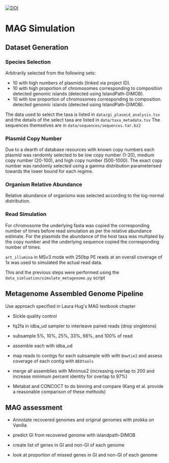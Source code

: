 
[![DOI](https://zenodo.org/badge/179372262.svg)](https://zenodo.org/badge/latestdoi/179372262)


# MAG Simulation

## Dataset Generation 
### Species Selection

Arbitrarily selected from the following sets:

- 10 with high numbers of plasmids (linked via project ID).
- 10 with high proportion of chromosomes corresponding to composition detected genomic islands (detected using IslandPath-DIMOB).
- 10 with low proportion of chromosomes corresponding to composition detected genomic islands (detected using IslandPath-DIMOB).

The data used to select the taxa is listed in `data/gi_plasmid_analysis.tsv` and the details of the select taxa are listed in `data/taxa_metadata.tsv`
The sequences themselves are in `data/sequences/sequences.tar.bz2`

### Plasmid Copy Number

Due to a dearth of database resources with known copy numbers each plasmid was randomly selected to be low copy number (1-20), medium copy number (20-100), and high copy number (500-1000).
The exact copy number was randomly selected using a gamma distribution parameterised towards the lower bound for each regime.


### Organism Relative Abundance

Relative abundance of organisms was selected according to the log-normal distribution.

### Read Simulation

For chromosome the underlying fasta was copied the corresponding number of times before read simulation as per the relative abundance estimate.
For the plasmids the abundance of the host taxa was multipled by the copy number and the underlying sequence copied the corresponding number of times.

`art_illumina` in MSv3 mode with 250bp PE reads at an overall coverage of 1x was used to simulated the actual read data.

This and the previous steps were performed using the `data_simluation/simulate_metagenome.py` script

## Metagenome Assembled Genome Pipeline

Use approach specified in Laura Hug's MAG textbook chapter

- Sickle quality control

- fq2fa in idba\_ud sampler to interleave paired reads (drop singletons) 

- subsample 5%, 10%, 25%, 33%, 66%, and 100% of read

- assemble each with idba\_ud

- map reads to contigs for each subsample with with `Bowtie2` and assess coverage of each contig with `BEDtools`

- merge all assemblies with Minimus2 (increasing overlap to 200 and increase minimum percent identity for overlap to 97%)

- Metabat and CONCOCT to do binning and compare
 (Kang et al. provide a
reasonable comparison of these methods)

## MAG assessment

- Annotate recovered genomes and original genomes with prokka on Vanilla

- predict GI from recovered genome with islandpath-DIMOB

- create list of genes in GI and non-GI of each genome

- look at proportion of missed genes in GI and non-GI of each genome


